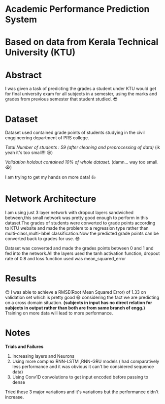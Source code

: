 # Academic Performance Prediction System
# Based on data from Kerala Technical University (KTU) 
# Abstract
I was given a task of predicting the grades a student under KTU would get for final university exam for all subjects in a semester, using the marks and grades from previous semester that student studied. :sunglasses:
# Dataset
  Dataset used contained grade points of students studying in the civil enggineering department of PRS college.

*Total Number of students : 59 (after cleaning and preprocessing of data)*  (ik yeah it's too small!!! :cry:)

*Validation holdout contained 10% of whole dataset.* (damn... way too small. :sob:)

I am trying to get my hands on more data! :thumbsup:
# Network Architecture
I am using just 3 layer network with dropout layers sandwiched between,this small network was pretty good enough to perform in this dataset.The grades of students were converted to grade points according to KTU website and made the problem to a regression type rather than multi-class,multi-label classification.Now the predicted grade points can be converted back to grades for use. :sunglasses:

Dataset was converted and made the grades points between 0 and 1 and fed into the network.All the layers used the tanh activation function, dropout rate of 0.8 and loss function used was mean_squared_error

# Results
:relieved:
I was able to achieve a RMSE(Root Mean Squared Error) of 1.33 on validation set which is pretty good :satisfied: considering the fact we are predicting on a cross domain situation. **(subjects in input has no direct relation for subjects in output rather than both are from same branch of engg.)**
Training on more data will lead to more performance.

# Notes
**Trials and Failures**

1. Increasing layers and Neurons 
2. Using more complex RNN-LSTM ,RNN-GRU models ( had comparatively less performance and it was obvious it can't be considered sequence data)
3. Using Conv1D convolutions to get input encoded before passing to dense 

Tried these 3 major variations and it's variations but the performance didn't increase.